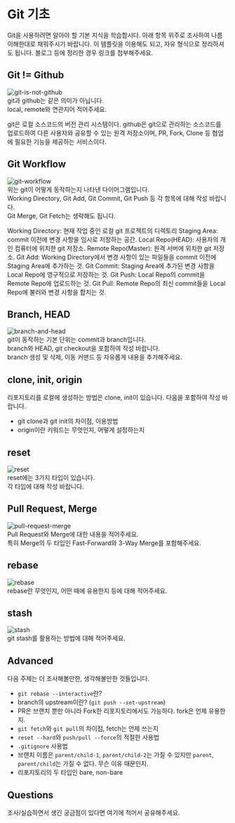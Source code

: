 # Git 기초
Git을 사용하려면 알아야 할 기본 지식을 학습합시다. 아래 항목 위주로 조사하여 나름 이해한대로 채워주시기 바랍니다. 이 템플릿을 이용해도 되고, 자유 형식으로 정리하셔도 됩니다. 블로그 등에 정리한 경우 링크를 첨부해주세요.

## Git != Github
![git-is-not-github](https://user-images.githubusercontent.com/51331195/160232512-3d6686ca-4ae3-4f11-a8d7-c893c0a7526a.png)  
git과 github는 같은 의미가 아닙니다.  
local, remote와 연관지어 적어주세요.

git은 로컬 소스코드의 버전 관리 시스템이다. github은 git으로 관리하는 소스코드를 업로드하여 다른 사용자와 공유할 수 있는 원격 저장소이며, PR, Fork, Clone 등 협업에 필요한 기능을 제공하는 서비스이다.

## Git Workflow
![git-workflow](https://cdn-media-1.freecodecamp.org/images/1*iL2J8k4ygQlg3xriKGimbQ.png)  
위는 git이 어떻게 동작하는지 나타낸 다이어그램입니다.  
Working Directory, Git Add, Git Commit, Git Push 등 각 항목에 대해 작성 바랍니다.  
Git Merge, Git Fetch는 생략해도 됩니다.

Working Directory: 현재 작업 중인 로컬 git 프로젝트의 디렉토리
Staging Area: commit 이전에 변경 사항을 임시로 저장하는 공간.
Local Repo(HEAD): 사용자의 개인 컴퓨터에 위치한 git 저장소.
Remote Repo(Master): 원격 서버에 위치한 git 저장소. 
Git Add: Working Directory에서 변경 사항이 있는 파일들을 commit 이전에 Staging Area에 추가하는 것.
Git Commit: Staging Area에 추가된 변경 사항을 Local Repo에 영구적으로 저장하는 것.
Git Push: Local Repo의 commit을 Remote Repo에 업로드하는 것.
Git Pull: Remote Repo의 최신 commit들을 Local Repo에 불러와 변경 사항을 합치는 것.

## Branch, HEAD
![branch-and-head](https://ihatetomatoes.net/wp-content/uploads/2020/04/07-head-pointer.png)  
git이 동작하는 기본 단위는 commit과 branch입니다.  
branch와 HEAD, git checkout을 포함하여 작성 바랍니다.  
branch 생성 및 삭제, 이동 커맨드 등 자유롭게 내용을 추가해주세요.


## clone, init, origin
리포지토리를 로컬에 생성하는 방법은 clone, init이 있습니다. 다음을 포함하여 작성 바랍니다.
- git clone과 git init의 차이점, 이용방법
- origin이란 키워드는 무엇인지, 어떻게 설정하는지

## reset
![reset](https://user-images.githubusercontent.com/51331195/160235594-8836570b-e8bf-484a-bb92-b2bd6d873066.png)  
reset에는 3가지 타입이 있습니다.  
각 타입에 대해 작성 바랍니다.

## Pull Request, Merge
![pull-request-merge](https://atlassianblog.wpengine.com/wp-content/uploads/bitbucket411-blog-1200x-branches2.png)  
Pull Request와 Merge에 대한 내용을 적어주세요.  
특히 Merge의 두 타입인 Fast-Forward와 3-Way Merge를 포함해주세요.

## rebase
![rebase](https://user-images.githubusercontent.com/51331195/160234052-7fe70f85-5906-4474-b809-782adae92b3c.png)  
rebase란 무엇인지, 어떤 때에 유용한지 등에 대해 적어주세요.

## stash
![stash](https://d8it4huxumps7.cloudfront.net/bites/wp-content/banners/2023/4/642a663eaff96_git_stash.png)  
git stash를 활용하는 방법에 대해 적어주세요.

## Advanced
다음 주제는 더 조사해볼만한, 생각해볼만한 것들입니다. 
- `git rebase --interactive`란?
- branch의 upstream이란? (`git push --set-upstream`)
- PR은 브랜치 뿐만 아니라 Fork한 리포지토리에서도 가능하다. fork은 언제 유용한지. 
- `git fetch`와 `git pull`의 차이점, fetch는 언제 쓰는지
- `reset --hard`와 `push/pull --force`의 적절한 사용법
- `.gitignore` 사용법
- 브랜치 이름은 `parent/child-1`, `parent/child-2`는 가질 수 있지만 `parent`, `parent/child`는 가질 수 없다. 무슨 이유 때문인지. 
- 리포지토리의 두 타입인 bare, non-bare

## Questions
조사/실습하면서 생긴 궁금점이 있다면 여기에 적어서 공유해주세요.
